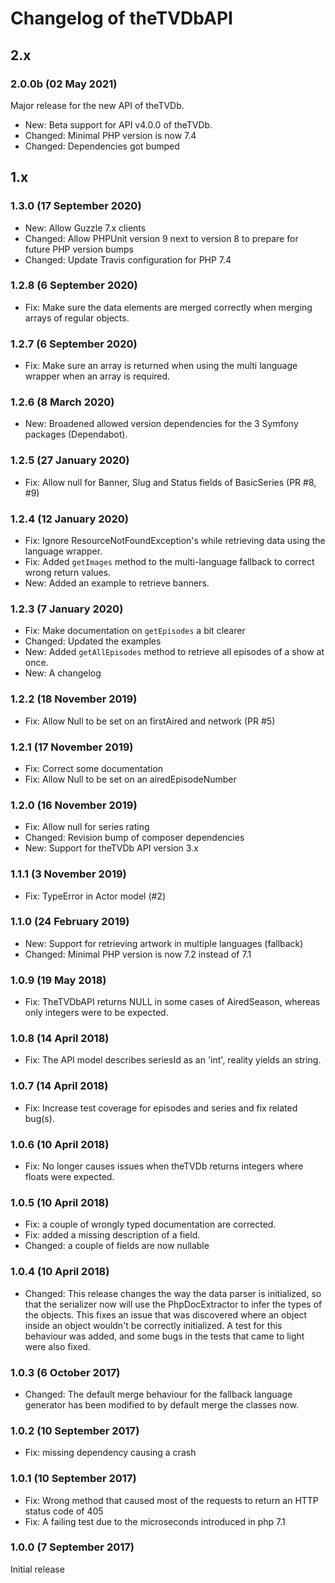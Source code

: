 # Changelog of theTVDbAPI

## 2.x

### 2.0.0b (02 May 2021)

Major release for the new API of theTVDb.

* New: Beta support for API v4.0.0 of theTVDb.
* Changed: Minimal PHP version is now 7.4
* Changed: Dependencies got bumped

## 1.x

### 1.3.0 (17 September 2020)

- New: Allow Guzzle 7.x clients
- Changed: Allow PHPUnit version 9 next to version 8 to prepare for future PHP version bumps
- Changed: Update Travis configuration for PHP 7.4

### 1.2.8 (6 September 2020)

- Fix: Make sure the data elements are merged correctly when merging arrays of regular objects.

### 1.2.7 (6 September 2020)

- Fix: Make sure an array is returned when using the multi language wrapper when an array is required.

### 1.2.6 (8 March 2020)

- New: Broadened allowed version dependencies for the 3 Symfony packages (Dependabot).

### 1.2.5 (27 January 2020)

- Fix: Allow null for Banner, Slug and Status fields of BasicSeries (PR #8, #9)

### 1.2.4 (12 January 2020)

- Fix: Ignore ResourceNotFoundException's while retrieving data using the language wrapper.
- Fix: Added `getImages` method to the multi-language fallback to correct wrong return values.
- New: Added an example to retrieve banners. 

### 1.2.3 (7 January 2020)

- Fix: Make documentation on `getEpisodes` a bit clearer
- Changed: Updated the examples
- New: Added `getAllEpisodes` method to retrieve all episodes of a show at once.
- New: A changelog

### 1.2.2 (18 November 2019)

- Fix: Allow Null to be set on an firstAired and network (PR #5)

### 1.2.1 (17 November 2019)

- Fix: Correct some documentation
- Fix: Allow Null to be set on an airedEpisodeNumber


### 1.2.0 (16 November 2019)

- Fix: Allow null for series rating
- Changed: Revision bump of composer dependencies
- New: Support for theTVDb API version 3.x

### 1.1.1 (3 November 2019)

- Fix: TypeError in Actor model (#2)

### 1.1.0 (24 February 2019)

- New: Support for retrieving artwork in multiple languages (fallback)
- Changed: Minimal PHP version is now 7.2 instead of 7.1

### 1.0.9 (19 May 2018)

- Fix: TheTVDbAPI returns NULL in some cases of AiredSeason, whereas only integers were to be expected.

### 1.0.8 (14 April 2018)

- Fix: The API model describes seriesId as an 'int', reality yields an string.

### 1.0.7 (14 April 2018)

- Fix: Increase test coverage for episodes and series and fix related bug(s).

### 1.0.6 (10 April 2018)

- Fix: No longer causes issues when theTVDb returns integers where floats were expected.

### 1.0.5 (10 April 2018)

- Fix: a couple of wrongly typed documentation are corrected.
- Fix: added a missing description of a field.
- Changed: a couple of fields are now nullable

### 1.0.4 (10 April 2018)

- Changed: This release changes the way the data parser is initialized, so that the serializer now will use the PhpDocExtractor to infer the types of the objects. This fixes an issue that was discovered where an object inside an object wouldn't be correctly initialized. A test for this behaviour was added, and some bugs in the tests that came to light were also fixed.

### 1.0.3 (6 October 2017)

- Changed: The default merge behaviour for the fallback language generator has been modified to by default merge the classes now.

### 1.0.2 (10 September 2017)

- Fix: missing dependency causing a crash

### 1.0.1 (10 September 2017)

- Fix: Wrong method that caused most of the requests to return an HTTP status code of 405
- Fix: A failing test due to the microseconds introduced in php 7.1

### 1.0.0 (7 September 2017)

Initial release
